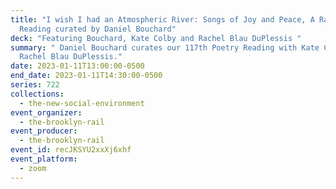 ```yaml
---
title: "I wish I had an Atmospheric River: Songs of Joy and Peace, A Rail
  Reading curated by Daniel Bouchard"
deck: "Featuring Bouchard, Kate Colby and Rachel Blau DuPlessis "
summary: " Daniel Bouchard curates our 117th Poetry Reading with Kate Colby and
  Rachel Blau DuPlessis."
date: 2023-01-11T13:00:00-0500
end_date: 2023-01-11T14:30:00-0500
series: 722
collections:
  - the-new-social-environment
event_organizer:
  - the-brooklyn-rail
event_producer:
  - the-brooklyn-rail
event_id: recJKSYU2xxXj6xhf
event_platform:
  - zoom
---
```


